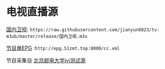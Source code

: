 # 电视直播源

 [国内卫视](https://raw.githubusercontent.com/jianyun8023/tv-m3ub/master/release/国内卫视.m3u): `https://raw.githubusercontent.com/jianyun8023/tv-m3ub/master/release/国内卫视.m3u`

 [节目单EPG](http://epg.51zmt.top:8000/cc.xml) :`http://epg.51zmt.top:8000/cc.xml`

节目采集自 [北京邮电大学ivi测试源](http://ivi.bupt.edu.cn)

